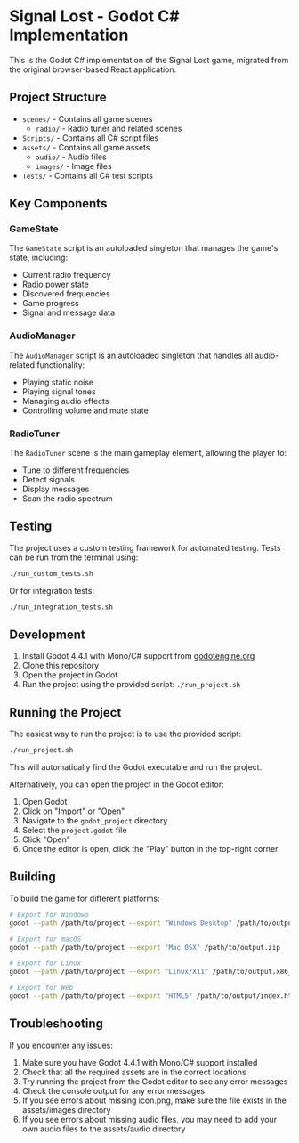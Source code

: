 # Signal Lost - Godot C# Implementation

This is the Godot C# implementation of the Signal Lost game, migrated from the original browser-based React application.

## Project Structure

- `scenes/` - Contains all game scenes
  - `radio/` - Radio tuner and related scenes
- `Scripts/` - Contains all C# script files
- `assets/` - Contains all game assets
  - `audio/` - Audio files
  - `images/` - Image files
- `Tests/` - Contains all C# test scripts

## Key Components

### GameState

The `GameState` script is an autoloaded singleton that manages the game's state, including:

- Current radio frequency
- Radio power state
- Discovered frequencies
- Game progress
- Signal and message data

### AudioManager

The `AudioManager` script is an autoloaded singleton that handles all audio-related functionality:

- Playing static noise
- Playing signal tones
- Managing audio effects
- Controlling volume and mute state

### RadioTuner

The `RadioTuner` scene is the main gameplay element, allowing the player to:

- Tune to different frequencies
- Detect signals
- Display messages
- Scan the radio spectrum

## Testing

The project uses a custom testing framework for automated testing. Tests can be run from the terminal using:

```bash
./run_custom_tests.sh
```

Or for integration tests:

```bash
./run_integration_tests.sh
```

## Development

1. Install Godot 4.4.1 with Mono/C# support from [godotengine.org](https://godotengine.org/download)
2. Clone this repository
3. Open the project in Godot
4. Run the project using the provided script: `./run_project.sh`

## Running the Project

The easiest way to run the project is to use the provided script:

```bash
./run_project.sh
```

This will automatically find the Godot executable and run the project.

Alternatively, you can open the project in the Godot editor:

1. Open Godot
2. Click on "Import" or "Open"
3. Navigate to the `godot_project` directory
4. Select the `project.godot` file
5. Click "Open"
6. Once the editor is open, click the "Play" button in the top-right corner

## Building

To build the game for different platforms:

```bash
# Export for Windows
godot --path /path/to/project --export "Windows Desktop" /path/to/output.exe

# Export for macOS
godot --path /path/to/project --export "Mac OSX" /path/to/output.zip

# Export for Linux
godot --path /path/to/project --export "Linux/X11" /path/to/output.x86_64

# Export for Web
godot --path /path/to/project --export "HTML5" /path/to/output/index.html
```

## Troubleshooting

If you encounter any issues:

1. Make sure you have Godot 4.4.1 with Mono/C# support installed
2. Check that all the required assets are in the correct locations
3. Try running the project from the Godot editor to see any error messages
4. Check the console output for any error messages
5. If you see errors about missing icon.png, make sure the file exists in the assets/images directory
6. If you see errors about missing audio files, you may need to add your own audio files to the assets/audio directory
